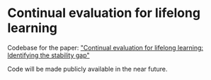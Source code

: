 # Continual evaluation for lifelong learning
Codebase for the paper: ["Continual evaluation for lifelong learning: Identifying the stability gap"](https://arxiv.org/abs/2205.13452)

Code will be made publicly available in the near future.
